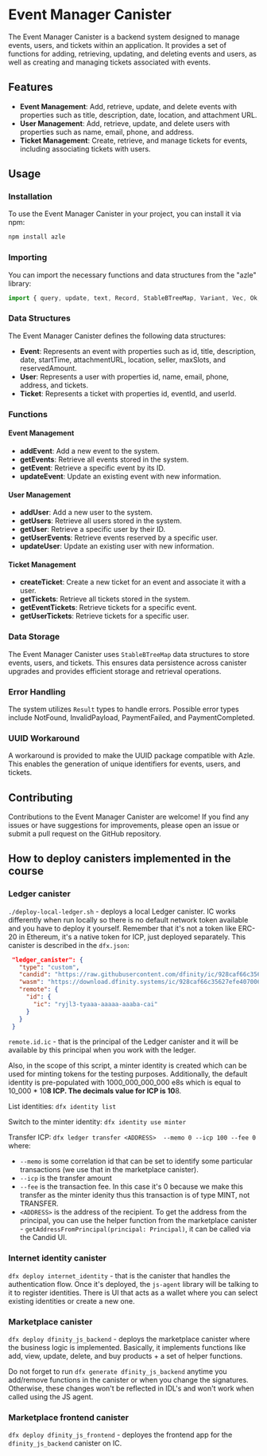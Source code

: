 # Event Manager Canister

The Event Manager Canister is a backend system designed to manage events, users, and tickets within an application. It provides a set of functions for adding, retrieving, updating, and deleting events and users, as well as creating and managing tickets associated with events.

## Features

- **Event Management**: Add, retrieve, update, and delete events with properties such as title, description, date, location, and attachment URL.
- **User Management**: Add, retrieve, update, and delete users with properties such as name, email, phone, and address.
- **Ticket Management**: Create, retrieve, and manage tickets for events, including associating tickets with users.

## Usage

### Installation

To use the Event Manager Canister in your project, you can install it via npm:

```bash
npm install azle
```

### Importing

You can import the necessary functions and data structures from the "azle" library:

```javascript
import { query, update, text, Record, StableBTreeMap, Variant, Vec, Ok, Err, ic, Principal, nat64, Result, Canister } from "azle";
```

### Data Structures

The Event Manager Canister defines the following data structures:

- **Event**: Represents an event with properties such as id, title, description, date, startTime, attachmentURL, location, seller, maxSlots, and reservedAmount.
- **User**: Represents a user with properties id, name, email, phone, address, and tickets.
- **Ticket**: Represents a ticket with properties id, eventId, and userId.

### Functions

#### Event Management

- **addEvent**: Add a new event to the system.
- **getEvents**: Retrieve all events stored in the system.
- **getEvent**: Retrieve a specific event by its ID.
- **updateEvent**: Update an existing event with new information.

#### User Management

- **addUser**: Add a new user to the system.
- **getUsers**: Retrieve all users stored in the system.
- **getUser**: Retrieve a specific user by their ID.
- **getUserEvents**: Retrieve events reserved by a specific user.
- **updateUser**: Update an existing user with new information.

#### Ticket Management

- **createTicket**: Create a new ticket for an event and associate it with a user.
- **getTickets**: Retrieve all tickets stored in the system.
- **getEventTickets**: Retrieve tickets for a specific event.
- **getUserTickets**: Retrieve tickets for a specific user.

### Data Storage

The Event Manager Canister uses `StableBTreeMap` data structures to store events, users, and tickets. This ensures data persistence across canister upgrades and provides efficient storage and retrieval operations.

### Error Handling

The system utilizes `Result` types to handle errors. Possible error types include NotFound, InvalidPayload, PaymentFailed, and PaymentCompleted.

### UUID Workaround

A workaround is provided to make the UUID package compatible with Azle. This enables the generation of unique identifiers for events, users, and tickets.

## Contributing

Contributions to the Event Manager Canister are welcome! If you find any issues or have suggestions for improvements, please open an issue or submit a pull request on the GitHub repository.

## How to deploy canisters implemented in the course

### Ledger canister

`./deploy-local-ledger.sh` - deploys a local Ledger canister. IC works differently when run locally so there is no default network token available and you have to deploy it yourself. Remember that it's not a token like ERC-20 in Ethereum, it's a native token for ICP, just deployed separately.
This canister is described in the `dfx.json`:

```json
 "ledger_canister": {
   "type": "custom",
   "candid": "https://raw.githubusercontent.com/dfinity/ic/928caf66c35627efe407006230beee60ad38f090/rs/rosetta-api/icp_ledger/ledger.did",
   "wasm": "https://download.dfinity.systems/ic/928caf66c35627efe407006230beee60ad38f090/canisters/ledger-canister.wasm.gz",
   "remote": {
     "id": {
       "ic": "ryjl3-tyaaa-aaaaa-aaaba-cai"
     }
   }
 }
```

`remote.id.ic` - that is the principal of the Ledger canister and it will be available by this principal when you work with the ledger.

Also, in the scope of this script, a minter identity is created which can be used for minting tokens
for the testing purposes.
Additionally, the default identity is pre-populated with 1000_000_000_000 e8s which is equal to 10_000 * 10**8 ICP.
The decimals value for ICP is 10**8.

List identities:
`dfx identity list`

Switch to the minter identity:
`dfx identity use minter`

Transfer ICP:
`dfx ledger transfer <ADDRESS>  --memo 0 --icp 100 --fee 0`
where:

- `--memo` is some correlation id that can be set to identify some particular transactions (we use that in the marketplace canister).
- `--icp` is the transfer amount
- `--fee` is the transaction fee. In this case it's 0 because we make this transfer as the minter idenity thus this transaction is of type MINT, not TRANSFER.
- `<ADDRESS>` is the address of the recipient. To get the address from the principal, you can use the helper function from the marketplace canister - `getAddressFromPrincipal(principal: Principal)`, it can be called via the Candid UI.

### Internet identity canister

`dfx deploy internet_identity` - that is the canister that handles the authentication flow. Once it's deployed, the `js-agent` library will be talking to it to register identities. There is UI that acts as a wallet where you can select existing identities
or create a new one.

### Marketplace canister

`dfx deploy dfinity_js_backend` - deploys the marketplace canister where the business logic is implemented.
Basically, it implements functions like add, view, update, delete, and buy products + a set of helper functions.

Do not forget to run `dfx generate dfinity_js_backend` anytime you add/remove functions in the canister or when you change the signatures.
Otherwise, these changes won't be reflected in IDL's and won't work when called using the JS agent.

### Marketplace frontend canister

`dfx deploy dfinity_js_frontend` - deployes the frontend app for the `dfinity_js_backend` canister on IC.
